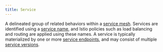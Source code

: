 ```yaml
---
title: Service
---
```

A delineated group of related behaviors within a [service mesh](#service-mesh). Services are identified using a
[service name](#service-name),
and Istio policies such as load balancing and routing are applied using these names.
A service is typically materialized by one or more [service endpoints](#service-endpoint), and may consist of multiple
[service versions](#service-version).
